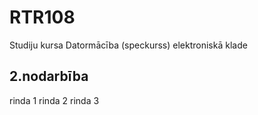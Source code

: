 # RTR108
Studiju kursa Datormācība (speckurss) elektroniskā klade
## 2.nodarbība
rinda 1
rinda 2
rinda 3

